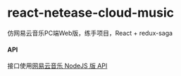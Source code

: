 # react-netease-cloud-music

仿网易云音乐PC端Web版，练手项目，React + redux-saga

#### API

接口使用[网易云音乐 NodeJS 版 API](https://binaryify.github.io/NeteaseCloudMusicApi/#/)

